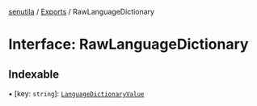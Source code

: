 [senutila](../docs/README.md) / [Exports](../modules.md) / RawLanguageDictionary

# Interface: RawLanguageDictionary

## Indexable

▪ [key: `string`]: [`LanguageDictionaryValue`](../modules.md#languagedictionaryvalue)
